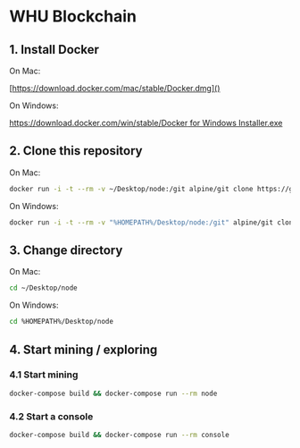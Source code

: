 # WHU Blockchain

## 1. Install Docker

On Mac:

[https://download.docker.com/mac/stable/Docker.dmg]()

On Windows:

[https://download.docker.com/win/stable/Docker for Windows Installer.exe]()

## 2. Clone this repository

On Mac:

```sh
docker run -i -t --rm -v ~/Desktop/node:/git alpine/git clone https://github.com/gorankarlic/lecture-dlt.git
```

On Windows:

```sh
docker run -i -t --rm -v "%HOMEPATH%/Desktop/node:/git" alpine/git clone https://github.com/gorankarlic/lecture-dlt.git
```

## 3. Change directory

On Mac:

```sh
cd ~/Desktop/node
```

On Windows:

```sh
cd %HOMEPATH%/Desktop/node
```

## 4. Start mining / exploring

### 4.1 Start mining

```sh
docker-compose build && docker-compose run --rm node
```

### 4.2 Start a console

```sh
docker-compose build && docker-compose run --rm console
```

